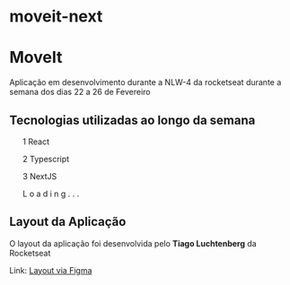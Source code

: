 # moveit-next

<h1> MoveIt </h1>

<span>Aplicação em desenvolvimento durante a NLW-4 da rocketseat
durante a semana dos dias 22 a 26 de Fevereiro </span>

<h2> Tecnologias utilizadas ao longo da semana </h2>

<ol>1 React </ol>
<ol>2 Typescript </ol>
<ol>3 NextJS </ol>
<ol> L o a d i n g . . .  </ol>

<h2> Layout da Aplicação </h2>
<span> O layout da aplicação foi desenvolvida pelo <strong>Tiago Luchtenberg</strong> da Rocketseat</span>

<span>Link:</span>
<a href="https://www.figma.com/file/bzhGEsKA2QJKiMuVZBt7K8/Move.it-1.0-(Copy)?node-id=160%3A2761" _blank>
Layout via Figma
</a>
